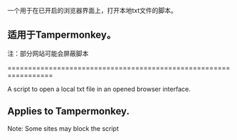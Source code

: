 一个用于在已开启的浏览器界面上，打开本地txt文件的脚本。
## 适用于Tampermonkey。
注：部分网站可能会屏蔽脚本

=================================================================

A script to open a local txt file in an opened browser interface.
## Applies to Tampermonkey.
Note: Some sites may block the script
